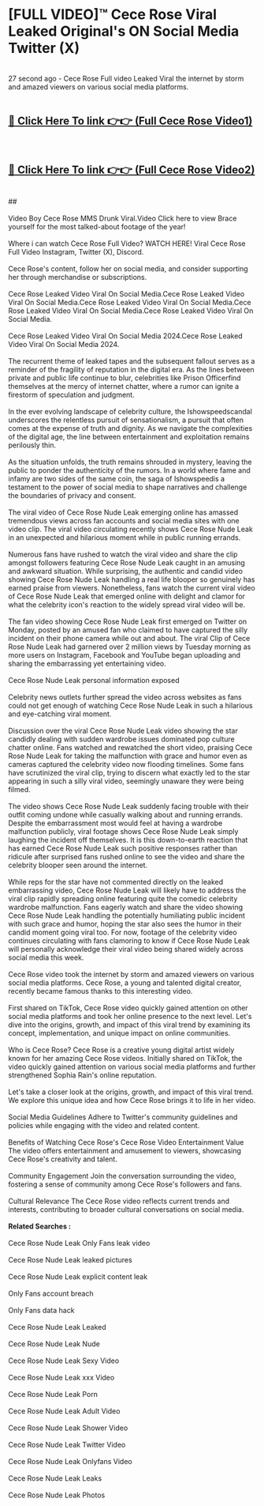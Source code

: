 # [FULL VIDEO]™ Cece Rose Viral Leaked Original's ON Social Media Twitter (X) <br>
<br>
27 second ago - Cece Rose Full video Leaked Viral the internet by storm and amazed viewers on various social media platforms.<br>

 <br>

##  <a href="https://play.123hd.live?title=Full Cece_Rose&ref=git">🔴 Click Here To link 👉👉 (Full Cece Rose Video1)</a><br>
  <br>

##  <a href="https://play.123hd.live?title=Full Cece_Rose&ref=git">🔴 Click Here To link 👉👉 (Full Cece Rose Video2)</a><br>
  <br>
  ##


  <br>

  <br>
Video Boy Cece Rose MMS Drunk Viral.Video Click here to view Brace yourself for the most talked-about footage of the year!
<br><br>
Where i can watch Cece Rose Full Video? WATCH HERE! Viral Cece Rose Full Video Instagram, Twitter (X), Discord.
<br><br>
Cece Rose's content, follow her on social media, and consider supporting her through merchandise or subscriptions.
<br><br>
Cece Rose Leaked Video Viral On Social Media.Cece Rose Leaked Video Viral On Social Media.Cece Rose Leaked Video Viral On Social Media.Cece Rose Leaked Video Viral On Social Media.Cece Rose Leaked Video Viral On Social Media.
<br><br>
Cece Rose Leaked Video Viral On Social Media 2024.Cece Rose Leaked Video Viral On Social Media 2024.
<br><br>
The recurrent theme of leaked tapes and the subsequent fallout serves as a reminder of the fragility of reputation in the digital era. As the lines between private and public life continue to blur, celebrities like Prison Officerfind themselves at the mercy of internet chatter, where a rumor can ignite a firestorm of speculation and judgment.
<br><br>
In the ever evolving landscape of celebrity culture, the Ishowspeedscandal underscores the relentless pursuit of sensationalism, a pursuit that often comes at the expense of truth and dignity. As we navigate the complexities of the digital age, the line between entertainment and exploitation remains perilously thin.
<br><br>
As the situation unfolds, the truth remains shrouded in mystery, leaving the public to ponder the authenticity of the rumors. In a world where fame and infamy are two sides of the same coin, the saga of Ishowspeedis a testament to the power of social media to shape narratives and challenge the boundaries of privacy and consent.
<br><br>
The viral video of Cece Rose Nude Leak emerging online has amassed tremendous views across fan accounts and social media sites with one video clip. The viral video circulating recently shows Cece Rose Nude Leak in an unexpected and hilarious moment while in public running errands.
<br><br>
Numerous fans have rushed to watch the viral video and share the clip amongst followers featuring Cece Rose Nude Leak caught in an amusing and awkward situation. While surprising, the authentic and candid video showing Cece Rose Nude Leak handling a real life blooper so genuinely has earned praise from viewers. Nonetheless, fans watch the current viral video of Cece Rose Nude Leak that emerged online with delight and clamor for what the celebrity icon's reaction to the widely spread viral video will be.
<br><br>
The fan video showing Cece Rose Nude Leak first emerged on Twitter on Monday, posted by an amused fan who claimed to have captured the silly incident on their phone camera while out and about. The viral Clip of Cece Rose Nude Leak had garnered over 2 million views by Tuesday morning as more users on Instagram, Facebook and YouTube began uploading and sharing the embarrassing yet entertaining video.
<br><br>
Cece Rose Nude Leak personal information exposed
<br><br>
Celebrity news outlets further spread the video across websites as fans could not get enough of watching Cece Rose Nude Leak in such a hilarious and eye-catching viral moment.
<br><br>
Discussion over the viral Cece Rose Nude Leak video showing the star candidly dealing with sudden wardrobe issues dominated pop culture chatter online. Fans watched and rewatched the short video, praising Cece Rose Nude Leak for taking the malfunction with grace and humor even as cameras captured the celebrity video now flooding timelines. Some fans have scrutinized the viral clip, trying to discern what exactly led to the star appearing in such a silly viral video, seemingly unaware they were being filmed.
<br><br>
The video shows Cece Rose Nude Leak suddenly facing trouble with their outfit coming undone while casually walking about and running errands. Despite the embarrassment most would feel at having a wardrobe malfunction publicly, viral footage shows Cece Rose Nude Leak simply laughing the incident off themselves. It is this down-to-earth reaction that has earned Cece Rose Nude Leak such positive responses rather than ridicule after surprised fans rushed online to see the video and share the celebrity blooper seen around the internet.
<br><br>
While reps for the star have not commented directly on the leaked embarrassing video, Cece Rose Nude Leak will likely have to address the viral clip rapidly spreading online featuring quite the comedic celebrity wardrobe malfunction. Fans eagerly watch and share the video showing Cece Rose Nude Leak handling the potentially humiliating public incident with such grace and humor, hoping the star also sees the humor in their candid moment going viral too. For now, footage of the celebrity video continues circulating with fans clamoring to know if Cece Rose Nude Leak will personally acknowledge their viral video being shared widely across social media this week.
<br><br>
Cece Rose video took the internet by storm and amazed viewers on various social media platforms. Cece Rose, a young and talented digital creator, recently became famous thanks to this interesting video.
<br><br>
First shared on TikTok, Cece Rose video quickly gained attention on other social media platforms and took her online presence to the next level. Let's dive into the origins, growth, and impact of this viral trend by examining its concept, implementation, and unique impact on online communities.
<br><br>
Who is Cece Rose? Cece Rose is a creative young digital artist widely known for her amazing Cece Rose videos. Initially shared on TikTok, the video quickly gained attention on various social media platforms and further strengthened Sophia Rain's online reputation.
<br><br>
Let's take a closer look at the origins, growth, and impact of this viral trend. We explore this unique idea and how Cece Rose brings it to life in her video.
<br><br>
Social Media Guidelines Adhere to Twitter's community guidelines and policies while engaging with the video and related content.
<br><br>
Benefits of Watching Cece Rose's Cece Rose Video Entertainment Value The video offers entertainment and amusement to viewers, showcasing Cece Rose's creativity and talent.
<br><br>
Community Engagement Join the conversation surrounding the video, fostering a sense of community among Cece Rose's followers and fans.
<br><br>
Cultural Relevance The Cece Rose video reflects current trends and interests, contributing to broader cultural conversations on social media.
<br><br>
<strong>Related Searches :</strong>
<br><br>
Cece Rose Nude Leak Only Fans leak video
<br><br>
Cece Rose Nude Leak leaked pictures
<br><br>
Cece Rose Nude Leak explicit content leak
<br><br>
Only Fans account breach
<br><br>
Only Fans data hack
<br><br>
Cece Rose Nude Leak Leaked
<br><br>
Cece Rose Nude Leak Nude
<br><br>
Cece Rose Nude Leak Sexy Video
<br><br>
Cece Rose Nude Leak xxx Video
<br><br>
Cece Rose Nude Leak Porn
<br><br>
Cece Rose Nude Leak Adult Video
<br><br>
Cece Rose Nude Leak Shower Video
<br><br>
Cece Rose Nude Leak Twitter Video
<br><br>
Cece Rose Nude Leak Onlyfans Video
<br><br>
Cece Rose Nude Leak Leaks
<br><br>
Cece Rose Nude Leak Photos